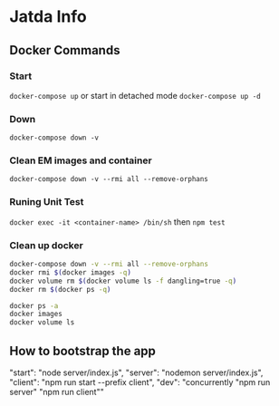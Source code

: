 # Jatda Info

## Docker Commands

### Start

`docker-compose up` or start in detached mode `docker-compose up -d`

### Down

`docker-compose down -v`

### Clean EM images and container

`docker-compose down -v --rmi all --remove-orphans`

### Runing Unit Test

`docker exec -it <container-name> /bin/sh` then `npm test`

### Clean up docker

```bash
docker-compose down -v --rmi all --remove-orphans
docker rmi $(docker images -q)
docker volume rm $(docker volume ls -f dangling=true -q)
docker rm $(docker ps -q)

docker ps -a
docker images
docker volume ls
```

## How to bootstrap the app

"start": "node server/index.js",
"server": "nodemon server/index.js",
"client": "npm run start --prefix client",
"dev": "concurrently \"npm run server\" \"npm run client\""
